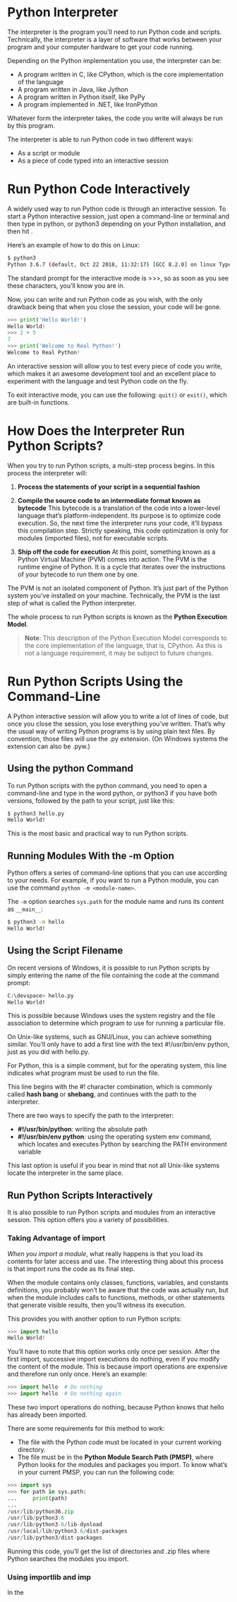 # Python Interpreter

The interpreter is the program you’ll need to run Python code and scripts. Technically, the interpreter is a layer of software that works between your program and your computer hardware to get your code running.

Depending on the Python implementation you use, the interpreter can be:
- A program written in C, like CPython, which is the core implementation of the language
- A program written in Java, like Jython
- A program written in Python itself, like PyPy
- A program implemented in .NET, like IronPython

Whatever form the interpreter takes, the code you write will always be run by this program. 

The interpreter is able to run Python code in two different ways:
- As a script or module
- As a piece of code typed into an interactive session

# Run Python Code Interactively

A widely used way to run Python code is through an interactive session. To start a Python interactive session, just open a command-line or terminal and then type in python, or python3 depending on your Python installation, and then hit <ENTER>.

Here’s an example of how to do this on Linux:

```bash
$ python3
Python 3.6.7 (default, Oct 22 2018, 11:32:17) [GCC 8.2.0] on linux Type "help", "copyright", "credits" or "license" for more information. >>>
```

The standard prompt for the interactive mode is >>>, so as soon as you see these characters, you’ll know you are in.

Now, you can write and run Python code as you wish, with the only drawback being that when you close the session, your code will be gone.

```python
>>> print('Hello World!')
Hello World!
>>> 2 + 5
7
>>> print('Welcome to Real Python!')
Welcome to Real Python!
```

An interactive session will allow you to test every piece of code you write, which makes it an awesome development tool and an excellent place to experiment with the language and test Python code on the fly.

To exit interactive mode, you can use the following: `quit()` or `exit()`, which are built-in functions.

# How Does the Interpreter Run Python Scripts?
When you try to run Python scripts, a multi-step process begins. In this process the interpreter will:
1. **Process the statements of your script in a sequential fashion**
2. **Compile the source code to an intermediate format known as bytecode**  This bytecode is a translation of the code into a lower-level language that’s platform-independent. Its purpose is to optimize code execution. So, the next time the interpreter runs your code, it’ll bypass this compilation step. Strictly speaking, this code optimization is only for modules (imported files), not for executable scripts.  

3. **Ship off the code for execution**  At this point, something known as a Python Virtual Machine (PVM) comes into action. The PVM is the runtime engine of Python. It is a cycle that iterates over the instructions of your bytecode to run them one by one.

The PVM is not an isolated component of Python. It’s just part of the Python system you’ve installed on your machine. Technically, the PVM is the last step of what is called the Python interpreter.

The whole process to run Python scripts is known as the **Python Execution Model**.

> **Note**: This description of the Python Execution Model corresponds to the core implementation of the language, that is, CPython. As this is not a language requirement, it may be subject to future changes.

# Run Python Scripts Using the Command-Line
A Python interactive session will allow you to write a lot of lines of code, but once you close the session, you lose everything you’ve written. That’s why the usual way of writing Python programs is by using plain text files. By convention, those files will use the .py extension. (On Windows systems the extension can also be .pyw.)

## Using the python Command
To run Python scripts with the python command, you need to open a command-line and type in the word python, or python3 if you have both versions, followed by the path to your script, just like this:

```bash
$ python3 hello.py
Hello World!
```

This is the most basic and practical way to run Python scripts.

## Running Modules With the -m Option
Python offers a series of command-line options that you can use according to your needs. For example, if you want to run a Python module, you can use the command `python -m <module-name>`.

The `-m` option searches `sys.path` for the module name and runs its content as `__main__`:

```bash
$ python3 -m hello
Hello World!
```

## Using the Script Filename
On recent versions of Windows, it is possible to run Python scripts by simply entering the name of the file containing the code at the command prompt:

```bash
C:\devspace> hello.py
Hello World!
```

This is possible because Windows uses the system registry and the file association to determine which program to use for running a particular file.

On Unix-like systems, such as GNU/Linux, you can achieve something similar. You’ll only have to add a first line with the text #!/usr/bin/env python, just as you did with hello.py.

For Python, this is a simple comment, but for the operating system, this line indicates what program must be used to run the file.

This line begins with the #! character combination, which is commonly called **hash bang** or **shebang**, and continues with the path to the interpreter.

There are two ways to specify the path to the interpreter:

- **#!/usr/bin/python**: writing the absolute path
- **#!/usr/bin/env python**: using the operating system env command, which locates and executes Python by searching the PATH environment variable

This last option is useful if you bear in mind that not all Unix-like systems locate the interpreter in the same place.

## Run Python Scripts Interactively
It is also possible to run Python scripts and modules from an interactive session. This option offers you a variety of possibilities.

### Taking Advantage of import
_When you import a module_, what really happens is that you load its contents for later access and use. The interesting thing about this process is that import runs the code as its final step.

When the module contains only classes, functions, variables, and constants definitions, you probably won’t be aware that the code was actually run, but when the module includes calls to functions, methods, or other statements that generate visible results, then you’ll witness its execution.

This provides you with another option to run Python scripts:

```python
>>> import hello
Hello World!
```

You’ll have to note that this option works only once per session. After the first import, successive import executions do nothing, even if you modify the content of the module. This is because import operations are expensive and therefore run only once. Here’s an example:

```python
>>> import hello  # Do nothing
>>> import hello  # Do nothing again
```

These two import operations do nothing, because Python knows that hello has already been imported.

There are some requirements for this method to work:

- The file with the Python code must be located in your current working directory.
- The file must be in the **Python Module Search Path (PMSP)**, where Python looks for the modules and packages you import.
To know what’s in your current PMSP, you can run the following code:

```python
>>> import sys
>>> for path in sys.path:
...     print(path)
...
/usr/lib/python36.zip
/usr/lib/python3.6
/usr/lib/python3.6/lib-dynload
/usr/local/lib/python3.6/dist-packages
/usr/lib/python3/dist-packages
```

Running this code, you’ll get the list of directories and .zip files where Python searches the modules you import.

### Using importlib and imp
In the
